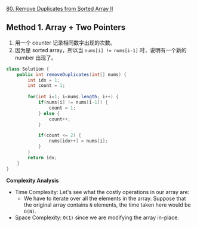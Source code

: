 [80. Remove Duplicates from Sorted Array II](https://leetcode.com/problems/remove-duplicates-from-sorted-array-ii/)


## Method 1. Array + Two Pointers
1. 用一个 counter 记录相同数字出现的次数。
2. 因为是 sorted array，所以当 `nums[i] != nums[i-1]` 时，说明有一个新的 number 出现了。

```java
class Solution {
    public int removeDuplicates(int[] nums) {
        int idx = 1;
        int count = 1;
        
        for(int i=1; i<nums.length; i++) {
            if(nums[i] != nums[i-1]) {
                count = 1;
            } else {
                count++;
            }

            if(count <= 2) {
                nums[idx++] = nums[i];
            }
        }
        return idx;
    }
}
```

**Complexity Analysis**
* Time Complexity: Let's see what the costly operations in our array are:
    * We have to iterate over all the elements in the array. Suppose that the original array contains `N` elements, the time taken here would be `O(N)`.
* Space Complexity: `O(1)` since we are modifying the array in-place. 
